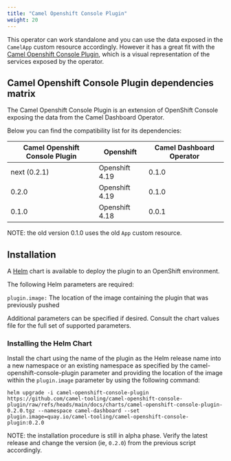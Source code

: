 ```yaml
---
title: "Camel Openshift Console Plugin"
weight: 20
---
```


This operator can work standalone and you can use the data exposed in the `CamelApp` custom resource accordingly. However it has a great fit with the [Camel Openshift Console Plugin](https://github.com/camel-tooling/camel-openshift-console-plugin?tab=readme-ov-file#deployment-to-openshift), which is a visual representation of the services exposed by the operator.

## Camel Openshift Console Plugin dependencies matrix

The Camel Openshift Console Plugin is an extension of OpenShift Console exposing the data from the Camel Dashboard Operator.

Below you can find the compatibility list for its dependencies:

| Camel Openshift Console Plugin | Openshift          | Camel Dashboard Operator |
| ------------------------------ | ------------------ | ------------------------ |
| next (0.2.1)                   | Openshift 4.19     | 0.1.0                    |
| 0.2.0                          | Openshift 4.19     | 0.1.0                    |
| 0.1.0                          | Openshift 4.18     | 0.0.1                    |

NOTE: the old version 0.1.0 uses the old `App` custom resource.

## Installation

A [Helm](https://helm.sh) chart is available to deploy the plugin to an OpenShift environment.

The following Helm parameters are required:

`plugin.image:` The location of the image containing the plugin that was previously pushed

Additional parameters can be specified if desired. Consult the chart values file for the full set of supported parameters.

### Installing the Helm Chart

Install the chart using the name of the plugin as the Helm release name into a new namespace or an existing namespace as specified by the camel-openshift-console-plugin parameter and providing the location of the image within the `plugin.image` parameter by using the following command:

```
helm upgrade -i camel-openshift-console-plugin https://github.com/camel-tooling/camel-openshift-console-plugin/raw/refs/heads/main/docs/charts/camel-openshift-console-plugin-0.2.0.tgz --namespace camel-dashboard --set plugin.image=quay.io/camel-tooling/camel-openshift-console-plugin:0.2.0
```

NOTE: the installation procedure is still in alpha phase. Verify the latest release and change the version (ie, `0.2.0`) from the previous script accordingly.
